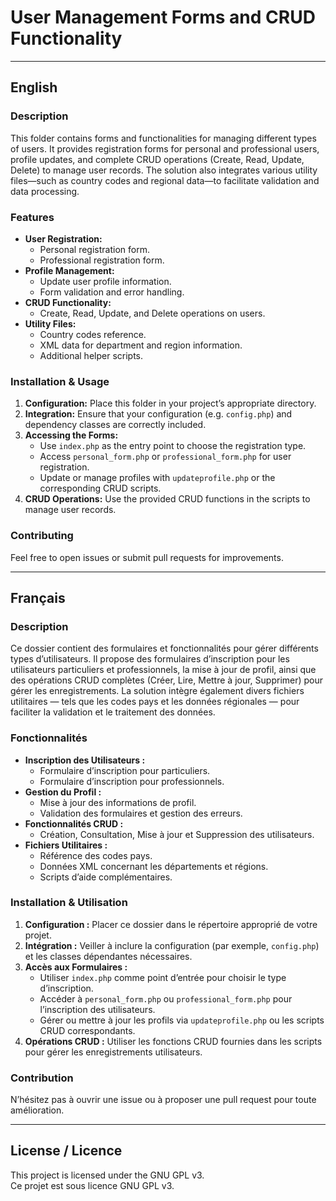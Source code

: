 # User Management Forms and CRUD Functionality

---

## English

### Description
This folder contains forms and functionalities for managing different types of users. It provides registration forms for personal and professional users, profile updates, and complete CRUD operations (Create, Read, Update, Delete) to manage user records. The solution also integrates various utility files—such as country codes and regional data—to facilitate validation and data processing.

### Features
- **User Registration:**
  - Personal registration form.
  - Professional registration form.
- **Profile Management:**
  - Update user profile information.
  - Form validation and error handling.
- **CRUD Functionality:**
  - Create, Read, Update, and Delete operations on users.
- **Utility Files:**
  - Country codes reference.
  - XML data for department and region information.
  - Additional helper scripts.

### Installation & Usage
1. **Configuration:** Place this folder in your project’s appropriate directory.
2. **Integration:** Ensure that your configuration (e.g. `config.php`) and dependency classes are correctly included.
3. **Accessing the Forms:** 
   - Use `index.php` as the entry point to choose the registration type.
   - Access `personal_form.php` or `professional_form.php` for user registration.
   - Update or manage profiles with `updateprofile.php` or the corresponding CRUD scripts.
4. **CRUD Operations:** Use the provided CRUD functions in the scripts to manage user records.

### Contributing
Feel free to open issues or submit pull requests for improvements.

---

## Français

### Description
Ce dossier contient des formulaires et fonctionnalités pour gérer différents types d’utilisateurs. Il propose des formulaires d’inscription pour les utilisateurs particuliers et professionnels, la mise à jour de profil, ainsi que des opérations CRUD complètes (Créer, Lire, Mettre à jour, Supprimer) pour gérer les enregistrements. La solution intègre également divers fichiers utilitaires — tels que les codes pays et les données régionales — pour faciliter la validation et le traitement des données.

### Fonctionnalités
- **Inscription des Utilisateurs :**
  - Formulaire d’inscription pour particuliers.
  - Formulaire d’inscription pour professionnels.
- **Gestion du Profil :**
  - Mise à jour des informations de profil.
  - Validation des formulaires et gestion des erreurs.
- **Fonctionnalités CRUD :**
  - Création, Consultation, Mise à jour et Suppression des utilisateurs.
- **Fichiers Utilitaires :**
  - Référence des codes pays.
  - Données XML concernant les départements et régions.
  - Scripts d’aide complémentaires.

### Installation & Utilisation
1. **Configuration :** Placer ce dossier dans le répertoire approprié de votre projet.
2. **Intégration :** Veiller à inclure la configuration (par exemple, `config.php`) et les classes dépendantes nécessaires.
3. **Accès aux Formulaires :**
   - Utiliser `index.php` comme point d’entrée pour choisir le type d’inscription.
   - Accéder à `personal_form.php` ou `professional_form.php` pour l’inscription des utilisateurs.
   - Gérer ou mettre à jour les profils via `updateprofile.php` ou les scripts CRUD correspondants.
4. **Opérations CRUD :** Utiliser les fonctions CRUD fournies dans les scripts pour gérer les enregistrements utilisateurs.

### Contribution
N’hésitez pas à ouvrir une issue ou à proposer une pull request pour toute amélioration.

---

## License / Licence
This project is licensed under the GNU GPL v3.  
Ce projet est sous licence GNU GPL v3.
